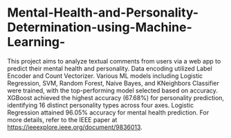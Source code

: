 # Mental-Health-and-Personality-Determination-using-Machine-Learning-
This project aims to analyze textual comments from users via a web app to predict their mental health and personality. Data encoding utilized Label Encoder and Count Vectorizer. Various ML models including Logistic Regression, SVM, Random Forest, Naive Bayes, and KNeighbors Classifier were trained, with the top-performing model selected based on accuracy. XGBoost achieved the highest accuracy (67.68%) for personality prediction, identifying 16 distinct personality types across four axes. Logistic Regression attained 96.05% accuracy for mental health prediction. For more details, refer to the IEEE paper at https://ieeexplore.ieee.org/document/9836013.